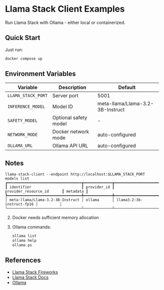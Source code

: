 # Llama Stack Client Examples

Run Llama Stack with Ollama - either local or containerized.

## Quick Start

Just run:

```bash
docker compose up
```

## Environment Variables

| Variable | Description | Default |
|----------|-------------|---------|
| `LLAMA_STACK_PORT` | Server port | 5001 |
| `INFERENCE_MODEL` | Model ID | meta-llama/Llama-3.2-3B-Instruct |
| `SAFETY_MODEL` | Optional safety model | - |
| `NETWORK_MODE` | Docker network mode | auto-configured |
| `OLLAMA_URL` | Ollama API URL | auto-configured |

## Notes

```
llama-stack-client --endpoint http://localhost:$LLAMA_STACK_PORT models list
┏━━━━━━━━━━━━━━━━━━━━━━━━━━━━━━━━━━┳━━━━━━━━━━━━━┳━━━━━━━━━━━━━━━━━━━━━━━━━━━┳━━━━━━━━━━┓
┃ identifier                       ┃ provider_id ┃ provider_resource_id      ┃ metadata ┃
┡━━━━━━━━━━━━━━━━━━━━━━━━━━━━━━━━━━╇━━━━━━━━━━━━━╇━━━━━━━━━━━━━━━━━━━━━━━━━━━╇━━━━━━━━━━┩
│ meta-llama/Llama-3.2-3B-Instruct │ ollama      │ llama3.2:3b-instruct-fp16 │          │
└──────────────────────────────────┴─────────────┴───────────────────────────┴──────────┘
```

2. Docker needs sufficient memory allocation

3. Ollama commands:
   ```bash
   ollama list
   ollama help
   ollama ps
   ```

## References

- [Llama Stack Fireworks](./llama_stack_fireworks/README.fireworks.md)
- [Llama Stack Docs](https://llama-stack.readthedocs.io)
- [Ollama](https://ollama.com/)
